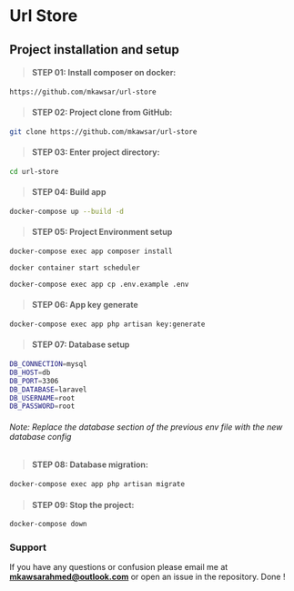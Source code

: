 # Url Store

## Project installation and setup

> #### STEP 01: Install composer on docker:

```bash
https://github.com/mkawsar/url-store
```

> #### STEP 02: Project clone from GitHub:

```bash
git clone https://github.com/mkawsar/url-store
```

> #### STEP 03: Enter project directory:

```bash
cd url-store
```

> #### STEP 04: Build app

```bash
docker-compose up --build -d
```
> #### STEP 05: Project Environment setup

```bash
docker-compose exec app composer install
```

```bash
docker container start scheduler
```

```bash
docker-compose exec app cp .env.example .env
```

> #### STEP 06: App key generate
```bash
docker-compose exec app php artisan key:generate
```
> #### STEP 07: Database setup
```bash
DB_CONNECTION=mysql
DB_HOST=db
DB_PORT=3306
DB_DATABASE=laravel
DB_USERNAME=root
DB_PASSWORD=root
```
###### Note: Replace the database section of the previous env file with the new database config

> #### STEP 08: Database migration:

```bash
docker-compose exec app php artisan migrate
```

> #### STEP 09: Stop the project:

```bash
docker-compose down
```

### Support
If you have any questions or confusion please email me at **mkawsarahmed@outlook.com** or open an issue in the repository.
Done !
